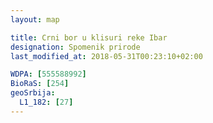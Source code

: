 ```yaml
---
layout: map

title: Crni bor u klisuri reke Ibar
designation: Spomenik prirode
last_modified_at: 2018-05-31T00:23:10+02:00

WDPA: [555588992]
BioRaS: [254]
geoSrbija:
  L1_182: [27]
---
```

